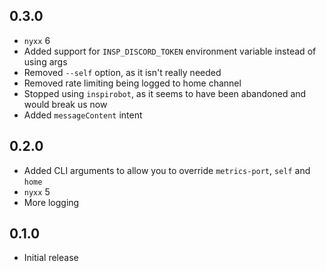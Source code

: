 ## 0.3.0

- `nyxx` 6
- Added support for `INSP_DISCORD_TOKEN` environment variable instead of using args
- Removed `--self` option, as it isn't really needed
- Removed rate limiting being logged to home channel
- Stopped using `inspirobot`, as it seems to have been abandoned and would break
us now
- Added `messageContent` intent

## 0.2.0

- Added CLI arguments to allow you to override `metrics-port`, `self` and `home`
- `nyxx` 5
- More logging

## 0.1.0

- Initial release
